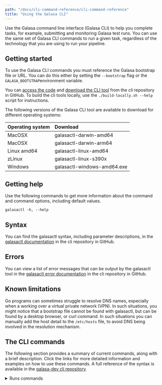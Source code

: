 ```yaml
---
path: "/docs/cli-command-reference/cli-command-reference"
title: "Using the Galasa CLI"
---
```


Use the Galasa command line interface (Galasa CLI) to help you complete tasks, for example, submitting and monitoring Galasa test runs. You can use the same set of Galasa CLI commands to run a given task, regardless of the technology that you are using to run your pipeline.

## Getting started 

To use the Galasa CLI commands you must reference the Galasa bootstrap file or URL. You can do this either by setting the `--bootstrap` flag or the `GALASA_BOOTSTRAP`environment variable.

You can [access the code](https://github.com/galasa-dev/cli) and [download the CLI tool](https://github.com/galasa-dev/cli/releases) from the _cli_ repository in GitHub. To build the cli tools locally, use the `./build-locally.sh --help` script for instructions.

The following versions of the Galasa CLI tool are available to download for different operating systems:

| Operating system  |  Download  |
| :---- | :-------- | 
| MacOSX  | galasactl-darwin-amd64 |
| MacOSX  | galasactl-darwin-arm64 |
| Linux amd64 | galasactl-linux-amd64 | 
| zLinux  | galasactl-linux-s390x | 
| Windows | galasactl-windows-amd64.exe | 



## Getting help

Use the following commands to get more information about the command and command options, including default values.

```
galasactl -h, --help 
```


## Syntax

You can find the galasactl syntax, including parameter descriptions, in the [galasactl documentation](https://github.com/galasa-dev/cli/blob/main/docs/generated/galasactl.md) in the cli repository in GitHub. 

## Errors

You can view a list of error messages that can be output by the galasactl tool in the [galasactl error documentation](https://github.com/galasa-dev/cli/blob/main/docs/generated/errors-list.md) in the cli repository in GitHub. 

## Known limitations

Go programs can sometimes struggle to resolve DNS names, especially when a working over a virtual private network (VPN). In such situations, you might notice that a bootstrap file cannot be found with galasactl, but can be found by a desktop browser, or curl command. In such situations you can manually add the host detail to the `/etc/hosts` file, to avoid DNS being involved in the resolution mechanism.

## The CLI commands

The following section provides a summary of current commands, along with a brief description. Click the links for more detailed information and examples on how to use these commands. A full reference of the syntax is available in the [galasa-dev cli repository](https://github.com/galasa-dev/cli/blob/main/docs/generated/galasactl.md).

<details>
<summary>Runs commands</summary>

|   |    |
| :---- | :-------- |
| **[runs submit local](/docs/cli-command-reference/ecosystem-cli-runs-submit-local)**<br>  | Submits tests in the local JVM.| 
| **[runs prepare](/docs/cli-command-reference/ecosystem-cli-runs-prepare)**<br>  | Builds a portfolio of tests from single or multiple test streams. The portfolio can then be run by using the `runs submit` command. |
| **[runs submit](/docs/cli-command-reference/ecosystem-cli-runs-submit)**<br>  | Submits and monitors tests in the Galasa Ecosystem. Tests can be input either from a portfolio or directly from a test package.| 
</details>


